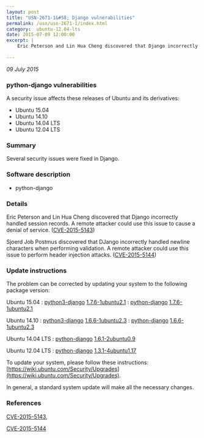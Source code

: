 ```yaml
---
layout: post
title: "USN-2671-1&#58; Django vulnerabilities"
permalink: /usn/usn-2671-1/index.html
category:  ubuntu-12.04-lts
date: 2015-07-09 12:00:00
excerpt: |
    Eric Peterson and Lin Hua Cheng discovered that Django incorrectly handled session records. A remote attacker could use this issue to cause a denial of service. ([CVE-2015-5143](http://people.ubuntu.com/~ubuntu-security/cve/CVE-2015-5143))
    
--- 
```

 
 

*09 July 2015*

### python-django vulnerabilities

A security issue affects these releases of Ubuntu and its derivatives:

* Ubuntu 15.04
* Ubuntu 14.10
* Ubuntu 14.04 LTS
* Ubuntu 12.04 LTS

### Summary

Several security issues were fixed in Django. 

### Software description

* python-django 

### Details

Eric Peterson and Lin Hua Cheng discovered that Django incorrectly handled session records. A remote attacker could use this issue to cause a denial of service. ([CVE-2015-5143](http://people.ubuntu.com/~ubuntu-security/cve/CVE-2015-5143))

Sjoerd Job Postmus discovered that DJango incorrectly handled newline characters when performing validation. A remote attacker could use this issue to perform header injection attacks. ([CVE-2015-5144](http://people.ubuntu.com/~ubuntu-security/cve/CVE-2015-5144)) 

### Update instructions

The problem can be corrected by updating your system to the following package version:

Ubuntu 15.04
 : [python3-django](https://launchpad.net/ubuntu/+source/python-django) <span> [1.7.6-1ubuntu2.1](https://launchpad.net/ubuntu/+source/python-django/1.7.6-1ubuntu2.1) </span> 
 : [python-django](https://launchpad.net/ubuntu/+source/python-django) <span> [1.7.6-1ubuntu2.1](https://launchpad.net/ubuntu/+source/python-django/1.7.6-1ubuntu2.1) </span> 

Ubuntu 14.10
 : [python3-django](https://launchpad.net/ubuntu/+source/python-django) <span> [1.6.6-1ubuntu2.3](https://launchpad.net/ubuntu/+source/python-django/1.6.6-1ubuntu2.3) </span> 
 : [python-django](https://launchpad.net/ubuntu/+source/python-django) <span> [1.6.6-1ubuntu2.3](https://launchpad.net/ubuntu/+source/python-django/1.6.6-1ubuntu2.3) </span> 

Ubuntu 14.04 LTS
 : [python-django](https://launchpad.net/ubuntu/+source/python-django) <span> [1.6.1-2ubuntu0.9](https://launchpad.net/ubuntu/+source/python-django/1.6.1-2ubuntu0.9) </span> 

Ubuntu 12.04 LTS
 : [python-django](https://launchpad.net/ubuntu/+source/python-django) <span> [1.3.1-4ubuntu1.17](https://launchpad.net/ubuntu/+source/python-django/1.3.1-4ubuntu1.17) </span> 

To update your system, please follow these instructions: [https://wiki.ubuntu.com/Security/Upgrades](https://wiki.ubuntu.com/Security/Upgrades).

In general, a standard system update will make all the necessary changes. 

### References

 
 [CVE-2015-5143](http://people.ubuntu.com/~ubuntu-security/cve/CVE-2015-5143), 

 [CVE-2015-5144](http://people.ubuntu.com/~ubuntu-security/cve/CVE-2015-5144)
 

